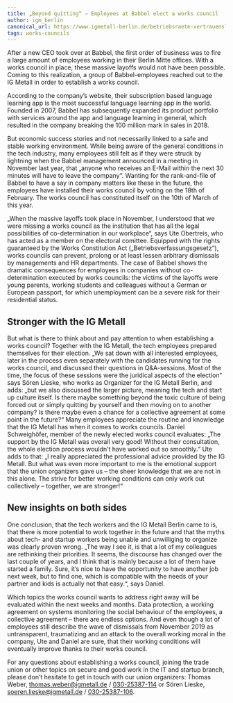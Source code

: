 ```yaml
---
title: „Beyond quitting“ – Employees at Babbel elect a works council
author: igm_berlin
canonical_url: https://www.igmetall-berlin.de/betriebsraete-vertrauensleute/meldung/beyond-quitting-employees-at-babbel-elect-a-works-council/
tags: works-councils
---
```


After a new CEO took over at Babbel, the first order of business was to fire a large amount of employees working in their Berlin Mitte offices. With a works council in place, these massive layoffs would not have been possible. Coming to this realization, a group of Babbel-employees reached out to the IG Metall in order to establish a works council.

According to the company’s website, their subscription based language learning app is the most successful language learning app in the world. Founded in 2007, Babbel has subsequently expanded its product portfolio with services around the app and language learning in general, which resulted in the company breaking the 100 million mark in sales in 2018.

But economic success stories and not necessarily linked to a safe and stable working environment. While being aware of the general conditions in the tech industry, many employees still felt as if they were struck by lightning when the Babbel management announced in a meeting in November last year, that „anyone who receives an E-Mail within the next 30 minutes will have to leave the company“. Wanting for the rank-and-file of Babbel to have a say in company matters like these in the future, the employees have installed their works council by voting on the 18th of February. The works council has constituted itself on the 10th of March of this year.

„When the massive layoffs took place in November, I understood that we were missing a works council as the institution that has all the legal possibilities of co-determination in our workplace“, says Ute Obertreis, who has acted as a member on the electoral comittee. Equipped with the rights guaranteed by the Works Constitution Act („Betriebsverfassungsgesetz“), works councils can prevent, prolong or at least lessen arbitrary dismissals by managements and HR departments. The case of Babbel shows the dramatic consequences for employees in companies without co-determination executed by works councils: the victims of the layoffs were young parents, working students and colleagues without a German or European passport, for which unemployment can be a severe risk for their residential status.

## Stronger with the IG Metall

But what is there to think about and pay attention to when establishing a works council? Together with the IG Metall, the tech employees prepared themselves for their election. „We sat down with all interested employees, later in the process even separately with the candidates running for the works council, and discussed their questions in Q&A-sessions. Most of the time, the focus of these sessions were the juridical aspects of the election“ says Sören Lieske, who works as Organizer for the IG Metall Berlin, and adds: „but we also discussed the larger picture, meaning the tech and start up culture itself. Is there maybe something beyond the toxic culture of being forced out or simply quitting by yourself and then moving on to another company? Is there maybe even a chance for a collective agreement at some point in the future?“
Many employees appreciate the routine and knowledge that the IG Metall has when it comes to works councils. Daniel Schweighöfer, member of the newly elected works council evaluates: „The support by the IG Metall was overall very good! Without their consultation, the whole election process wouldn’t have worked out so smoothly.“ Ute adds to that: „I really appreciated the professional advice provided by the IG Metall. But what was even more important to me is the emotional support that the union organizers gave us – the sheer knowledge that we are not in this alone. The strive for better working conditions can only work out collectively – together, we are stronger!“

## New insights on both sides
One conclusion, that the tech workers and the IG Metall Berlin came to is, that there is more potential to work together in the future and that the myths about tech- and startup workers being unable and unwilliging to organize was clearly proven wrong. „The way I see it, is that a lot of my colleagues are rethinking their priorities. It seems, the discourse has changed over the last couple of years, and I think that is mainly because a lot of them have started a family. Sure, it’s nice to have the opportunity to have another job next week, but to find one, which is compatible with the needs of your partner and kids is actually not that easy.“, says Daniel.

Which topics the works council wants to address right away will be evaluated within the next weeks and months. Data protection, a working agreement on systems monitoring the social behaviour of the employees, a collective agreement – there are endless options. And even though a lot of employees still describe the wave of dismissals from November 2019 as untransparent, traumatizing and an attack to the overall working moral in the company, Ute and Daniel are sure, that their working conditions will eventually improve thanks to their works council.

For any questions about establishing a works council, joining the trade union or other topics on secure and good work in the IT and startup branch, please don’t hesitate to get in touch with our union organizers: Thomas Weber, thomas.weber@igmetall.de / <a href="tel:+493025387114">030-25387-114</a> or Sören Lieske, soeren.lieske@igmetall.de / <a href="tel:+493025387106">030-25387-106</a>.
